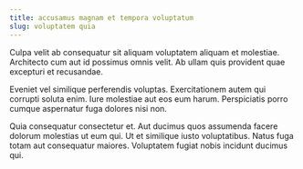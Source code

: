 ```yaml
---
title: accusamus magnam et tempora voluptatum
slug: voluptatem quia
---
```


Culpa velit ab consequatur sit aliquam voluptatem aliquam et molestiae. Architecto cum aut id possimus omnis velit. Ab ullam quis provident quae excepturi et recusandae.

Eveniet vel similique perferendis voluptas. Exercitationem autem qui corrupti soluta enim. Iure molestiae aut eos eum harum. Perspiciatis porro cumque aspernatur fuga dolores nisi non.

Quia consequatur consectetur et. Aut ducimus quos assumenda facere dolorum molestias ut eum qui. Ut et similique iusto voluptatibus. Natus fuga totam aut consequatur maiores. Voluptatem fugiat nobis incidunt ducimus qui.
